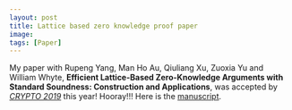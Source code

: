 ```yaml
---
layout: post
title: Lattice based zero knowledge proof paper
image:
tags: [Paper]
---
```


My paper with Rupeng Yang, Man Ho Au, Qiuliang Xu, Zuoxia Yu and William Whyte,
__Efficient Lattice-Based Zero-Knowledge Arguments with Standard Soundness: Construction and Applications__,
was accepted by 
[_CRYPTO 2019_](https://crypto.iacr.org/2019/) this year! Hooray!!! Here is the [manuscript](https://eprint.iacr.org/2019/747).
